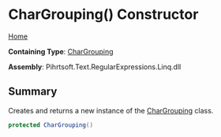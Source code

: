 # CharGrouping\(\) Constructor

[Home](../../../../../../README.md)

**Containing Type**: [CharGrouping](../README.md)

**Assembly**: Pihrtsoft\.Text\.RegularExpressions\.Linq\.dll

## Summary

Creates and returns a new instance of the [CharGrouping](../README.md) class\.

```csharp
protected CharGrouping()
```

